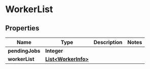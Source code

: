 

# WorkerList


## Properties

| Name | Type | Description | Notes |
|------------ | ------------- | ------------- | -------------|
|**pendingJobs** | **Integer** |  |  |
|**workerList** | [**List&lt;WorkerInfo&gt;**](WorkerInfo.md) |  |  |



